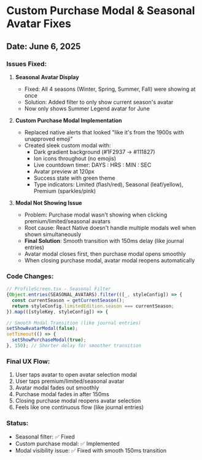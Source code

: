 # Custom Purchase Modal & Seasonal Avatar Fixes
## Date: June 6, 2025

### Issues Fixed:

1. **Seasonal Avatar Display**
   - Fixed: All 4 seasons (Winter, Spring, Summer, Fall) were showing at once
   - Solution: Added filter to only show current season's avatar
   - Now only shows Summer Legend avatar for June

2. **Custom Purchase Modal Implementation**
   - Replaced native alerts that looked "like it's from the 1900s with unapproved emoji"
   - Created sleek custom modal with:
     - Dark gradient background (#1F2937 → #111827)
     - Ion icons throughout (no emojis)
     - Live countdown timer: DAYS : HRS : MIN : SEC
     - Avatar preview at 120px
     - Success state with green theme
     - Type indicators: Limited (flash/red), Seasonal (leaf/yellow), Premium (sparkles/pink)

3. **Modal Not Showing Issue**
   - Problem: Purchase modal wasn't showing when clicking premium/limited/seasonal avatars
   - Root cause: React Native doesn't handle multiple modals well when shown simultaneously
   - **Final Solution**: Smooth transition with 150ms delay (like journal entries)
   - Avatar modal closes first, then purchase modal opens smoothly
   - When closing purchase modal, avatar modal reopens automatically

### Code Changes:

```typescript
// ProfileScreen.tsx - Seasonal Filter
{Object.entries(SEASONAL_AVATARS).filter(([_, styleConfig]) => {
  const currentSeason = getCurrentSeason();
  return styleConfig.limitedEdition.season === currentSeason;
}).map(([styleKey, styleConfig]) => {
```

```typescript
// Smooth Modal Transition (like journal entries)
setShowAvatarModal(false);
setTimeout(() => {
  setShowPurchaseModal(true);
}, 150); // Shorter delay for smoother transition
```

### Final UX Flow:
1. User taps avatar to open avatar selection modal
2. User taps premium/limited/seasonal avatar
3. Avatar modal fades out smoothly
4. Purchase modal fades in after 150ms
5. Closing purchase modal reopens avatar selection
6. Feels like one continuous flow (like journal entries)

### Status:
- Seasonal filter: ✅ Fixed
- Custom purchase modal: ✅ Implemented
- Modal visibility issue: ✅ Fixed with smooth 150ms transition
